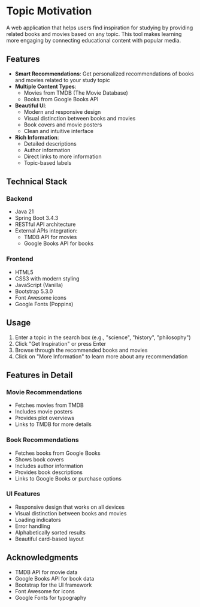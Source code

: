 # Topic Motivation

A web application that helps users find inspiration for studying by providing related books and movies based on any topic. This tool makes learning more engaging by connecting educational content with popular media.

## Features

- **Smart Recommendations**: Get personalized recommendations of books and movies related to your study topic
- **Multiple Content Types**:
  - Movies from TMDB (The Movie Database)
  - Books from Google Books API
- **Beautiful UI**:
  - Modern and responsive design
  - Visual distinction between books and movies
  - Book covers and movie posters
  - Clean and intuitive interface
- **Rich Information**:
  - Detailed descriptions
  - Author information
  - Direct links to more information
  - Topic-based labels

## Technical Stack

### Backend

- Java 21
- Spring Boot 3.4.3
- RESTful API architecture
- External APIs integration:
  - TMDB API for movies
  - Google Books API for books

### Frontend

- HTML5
- CSS3 with modern styling
- JavaScript (Vanilla)
- Bootstrap 5.3.0
- Font Awesome icons
- Google Fonts (Poppins)

## Usage

1. Enter a topic in the search box (e.g., "science", "history", "philosophy")
2. Click "Get Inspiration" or press Enter
3. Browse through the recommended books and movies
4. Click on "More Information" to learn more about any recommendation

## Features in Detail

### Movie Recommendations

- Fetches movies from TMDB
- Includes movie posters
- Provides plot overviews
- Links to TMDB for more details

### Book Recommendations

- Fetches books from Google Books
- Shows book covers
- Includes author information
- Provides book descriptions
- Links to Google Books or purchase options

### UI Features

- Responsive design that works on all devices
- Visual distinction between books and movies
- Loading indicators
- Error handling
- Alphabetically sorted results
- Beautiful card-based layout

## Acknowledgments

- TMDB API for movie data
- Google Books API for book data
- Bootstrap for the UI framework
- Font Awesome for icons
- Google Fonts for typography
